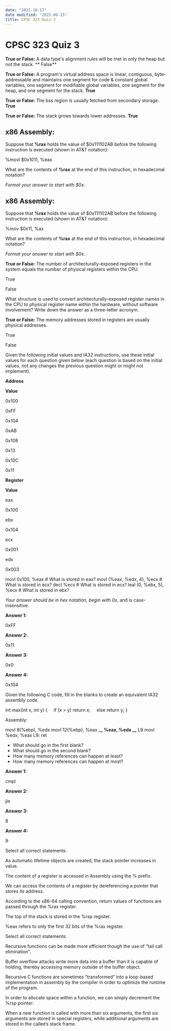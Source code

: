 ```yaml
---
date: "2021-10-17"
date modified: "2022-06-15"
title: CPSC 323 Quiz 3
---
```


# CPSC 323 Quiz 3
**True or False:** A data type's alignment rules will be met in only the heap but not the stack.
** False**

**True or False:** A program's virtual address space is linear, contiguous, byte-addressable and maintains one segment for code & constant global variables, one segment for modifiable global variables, one segment for the heap, and one segment for the stack.
**True**

**True or False:** The bss region is usually fetched from secondary storage.
**True**

**True or False:** The stack grows towards lower addresses.
**True**

## **x86 Assembly:**
Suppose that **%rax** holds the value of \$0x111102AB before the following instruction is executed (shown in AT&T notation):

%movl \$0x1011, %eax

What are the contents of **%rax** at the end of this instruction, in hexadecimal notation?

_Format your answer to start with \$0x._

## **x86 Assembly:**
Suppose that **%rax** holds the value of \$0x111102AB before the following instruction is executed (shown in AT&T notation):

%mov \$0x11, %ax

What are the contents of **%rax** at the end of this instruction, in hexadecimal notation?

_Format your answer to start with \$0x._

**True or False:** The number of architecturally-exposed registers in the system equals the number of physical registers within the CPU.

True

False

What structure is used to convert architecturally-exposed register names in the CPU to physical register name within the hardware, without software involvement? Write down the answer as a three-letter acronym.

**True or False:** The memory addresses stored in registers are usually physical addresses.

True

False

Given the following initial values and IA32 instructions, use these initial values for each question given below (each question is based on the initial values, not any changes the previous question might or might not implement).

**Address**

**Value**

0x100

0xFF

0x104

0xAB

0x108

0x13

0x10C

0x11

**Register**

**Value**

eax

0x100

ebx

0x104

ecx

0x001

edx

0x003

movl 0x100, %eax # What is stored in eax?
movl (%eax, %edx, 4), %ecx # What is stored in ecx?
decl %ecx # What is stored in ecx?
leal (0, %ebx, 5), %ecx # What is stored in ebx?

_Your answer should be in hex notation, begin with 0x_, and is case-insensitive.

**Answer 1:**

0xFF

**Answer 2:**

0x11

**Answer 3:**

0x0

**Answer 4:**

0x104

Given the following C code, fill in the blanks to create an equivalent IA32 assembly code.

int max(int x, int y) {
    if (x > y) return x;
    else return y;
}

Assembly:

movl 8(%ebp), %edx
movl 12(%ebp), %eax
\_**\_ %eax, %edx
\_\_** L9
movl %edx, %eax
L9: ret

- What should go in the first blank?
- What should go in the second blank?
- How many memory references can happen at least?
- How many memory references can happen at most?

**Answer 1:**

cmpl

**Answer 2:**

jle

**Answer 3:**

8

**Answer 4:**

9

Select all correct statements:

As automatic lifetime objects are created, the stack pointer increases in value.

The content of a register is accessed in Assembly using the % prefix.

We can access the contents of a register by dereferencing a pointer that stores its address.

According to the x86-64 calling convention, return values of functions are passed through the %rax register.

The top of the stack is stored in the %rsp register.

%eax refers to only the first 32 bits of the %rax register.

Select all correct statements:

Recursive functions can be made more efficient though the use of “tail call elimination”.

Buffer overflow attacks write more data into a buffer than it is capable of holding, thereby accessing memory outside of the buffer object.

Recursive C functions are sometimes “transformed” into a loop-based implementation in assembly by the compiler in order to optimize the runtime of the program.

In order to allocate space within a function, we can simply decrement the %rsp pointer.

When a new function is called with more than six arguments, the first six arguments are stored in special registers, while additional arguments are stored in the callee’s stack frame.
